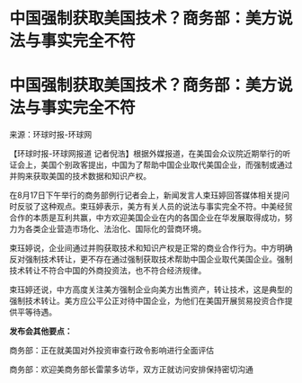 # 中国强制获取美国技术？商务部：美方说法与事实完全不符

# 中国强制获取美国技术？商务部：美方说法与事实完全不符

来源：环球时报-环球网

【环球时报-环球网报道
记者倪浩】根据外媒报道，在美国会众议院近期举行的听证会上，美国个别政客提出，中国为了帮助中国企业取代美国企业，而强制或通过并购来获取美国的技术数据和知识产权。

在8月17日下午举行的商务部例行记者会上，新闻发言人束珏婷回答媒体相关提问时反驳了这种观点。束珏婷表示，美方有关人员的说法与事实完全不符。中美经贸合作的本质是互利共赢，中方欢迎美国企业在内的各国企业在华发展取得成功，努力为各类企业营造市场化、法治化、国际化的营商环境。

束珏婷说，企业间通过并购获取技术和知识产权是正常的商业合作行为。中方明确反对强制技术转让，更不存在通过强制获取技术帮助中国企业取代美国企业。强制技术转让不符合中国的外商投资法，也不符合经济规律。

束珏婷还说，中方高度关注美方强制企业向美方出售资产，转让技术，这是典型的强制技术转让。美方应公平公正对待中国企业，为他们在美国开展贸易投资合作提供平等待遇。

**发布会其他要点：**

商务部：正在就美国对外投资审查行政令影响进行全面评估

商务部：欢迎美商务部长雷蒙多访华，双方正就访问安排保持密切沟通

